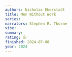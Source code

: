 ```yaml
---
authors: Nicholas Eberstadt
title: Men Without Work
series:
narrators: Stephen R. Thorne
vibe:
summary:
rating: 👍
finished: 2024-07-08
year: 2024
---
```

